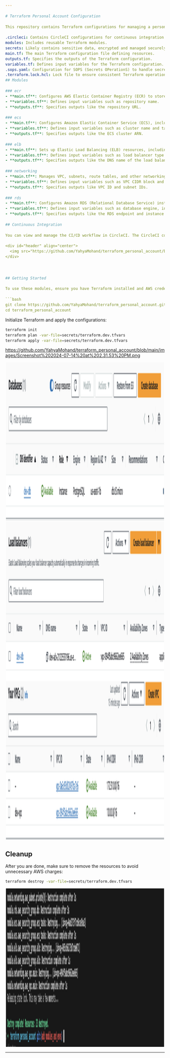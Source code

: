 ```yaml
---

# Terraform Personal Account Configuration

This repository contains Terraform configurations for managing a personal AWS account. Below is an explanation of each module included in this repository.

.circleci: Contains CircleCI configurations for continuous integration.
modules: Includes reusable Terraform modules.
secrets: Likely contains sensitive data, encrypted and managed securely.
main.tf: The main Terraform configuration file defining resources.
outputs.tf: Specifies the outputs of the Terraform configuration.
variables.tf: Defines input variables for the Terraform configuration.
.sops.yaml: Configuration for SOPS (Secrets OPerationS) to handle secrets encryption.
.terraform.lock.hcl: Lock file to ensure consistent Terraform operations.
## Modules

### ecr
- **main.tf**: Configures AWS Elastic Container Registry (ECR) to store Docker images.
- **variables.tf**: Defines input variables such as repository name.
- **outputs.tf**: Specifies outputs like the repository URL.

### ecs
- **main.tf**: Configures Amazon Elastic Container Service (ECS), including task definitions and services.
- **variables.tf**: Defines input variables such as cluster name and task definition parameters.
- **outputs.tf**: Specifies outputs like the ECS cluster ARN.

### elb
- **main.tf**: Sets up Elastic Load Balancing (ELB) resources, including load balancers and listeners.
- **variables.tf**: Defines input variables such as load balancer type and listener ports.
- **outputs.tf**: Specifies outputs like the DNS name of the load balancer.

### networking
- **main.tf**: Manages VPC, subnets, route tables, and other networking resources.
- **variables.tf**: Defines input variables such as VPC CIDR block and subnet configurations.
- **outputs.tf**: Specifies outputs like VPC ID and subnet IDs.

### rds
- **main.tf**: Configures Amazon RDS (Relational Database Service) instances and related resources.
- **variables.tf**: Defines input variables such as database engine, instance class, and storage.
- **outputs.tf**: Specifies outputs like the RDS endpoint and instance identifier.

## Continuous Integration

You can view and manage the CI/CD workflow in CircleCI. The CircleCI configuration is set up to automatically plan and apply the Terraform changes. Visit the [CircleCI dashboard](https://circleci.com) to see the workflow, review the plans, and apply the changes if necessary.

<div id="header" align="center">
  <img src="https://github.com/YahyaMohand/terraform_personal_account/blob/main/images/Screenshot%202024-07-14%20at%206.22.13%20PM.png" width="1000" height="600"/>
</div>



## Getting Started

To use these modules, ensure you have Terraform installed and AWS credentials configured. Clone the repository and navigate to the desired module to customize the variables and apply the configurations.

```bash
git clone https://github.com/YahyaMohand/terraform_personal_account.git
cd terraform_personal_account
```

Initialize Terraform and apply the configurations:

```bash
terraform init
terraform plan -var-file=secrets/terraform.dev.tfvars
terraform apply -var-file=secrets/terraform.dev.tfvars
```
https://github.com/YahyaMohand/terraform_personal_account/blob/main/images/Screenshot%202024-07-14%20at%202.31.53%20PM.png


<div id="header" align="center">
  <img src="https://github.com/YahyaMohand/terraform_personal_account/blob/main/images/Screenshot%202024-07-14%20at%202.31.53%20PM.png" width="500" height="500"/>
</div>

<div id="header" align="center">
  <img src="https://github.com/YahyaMohand/terraform_personal_account/blob/main/images/Screenshot%202024-07-14%20at%202.32.09%20PM.png" width="500" height="500"/>
</div>

<div id="header" align="center">
  <img src="https://github.com/YahyaMohand/terraform_personal_account/blob/main/images/Screenshot%202024-07-14%20at%202.32.53%20PM.png" width="500" height="500"/>
</div>

## Cleanup

After you are done, make sure to remove the resources to avoid unnecessary AWS charges:

```bash
terraform destroy -var-file=secrets/terraform.dev.tfvars
```
<div id="header" align="center">
  <img src="https://github.com/YahyaMohand/terraform_personal_account/blob/main/images/Screenshot%202024-07-14%20at%202.44.13%20PM.png" width="500" height="500"/>
</div>

---
```

